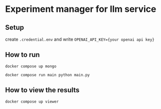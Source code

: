 # Experiment manager for llm service


## Setup

create `.credential.env` and write `OPENAI_API_KEY={your openai api key}`

## How to run

`docker compose up mongo`

`docker compose run main python main.py`

## How to view the results

`docker compose up viewer`
